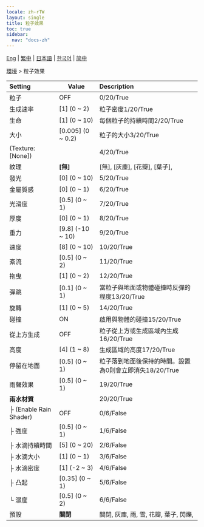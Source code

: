 ```yaml
---
locale: zh-rTW
layout: single
title: 粒子效果
toc: true
sidebar:
  nav: "docs-zh"
---
```

[Eng](/dancexr/menu/2025.4/scene/particles) | [繁中](/tw/dancexr/menu/2025.4/scene/particles) | [日本語](/jp/dancexr/menu/2025.4/scene/particles) | [한국어](/kr/dancexr/menu/2025.4/scene/particles) | [简中](/zh/dancexr/menu/2025.4/scene/particles)

[環境](../menu#環境) > 粒子效果



| Setting | Value | Description |
| :--- | --- | :--- |
| 粒子 | OFF | 0/20/True
| 生成速率 | [1] (0 ~ 2) | 粒子密度1/20/True
| 生命 | [1] (0 ~ 10) | 每個粒子的持續時間2/20/True
| 大小 | [0.005] (0 ~ 0.2) | 粒子的大小3/20/True
| (Texture: [None]) || 4/20/True
| 紋理 | **[無]** | [無], [灰塵], [花瓣], [葉子],  |
| 發光 | [0] (0 ~ 10) | 5/20/True
| 金屬質感 | [0] (0 ~ 1) | 6/20/True
| 光滑度 | [0.5] (0 ~ 1) | 7/20/True
| 厚度 | [0] (0 ~ 1) | 8/20/True
| 重力 | [9.8] (-10 ~ 10) | 9/20/True
| 速度 | [8] (0 ~ 10) | 10/20/True
| 紊流 | [0.5] (0 ~ 2) | 11/20/True
| 拖曳 | [1] (0 ~ 2) | 12/20/True
| 彈跳 | [0.1] (0 ~ 1) | 當粒子與地面或物體碰撞時反彈的程度13/20/True
| 旋轉 | [1] (0 ~ 5) | 14/20/True
| 碰撞 | ON | 啟用與物體的碰撞15/20/True
| 從上方生成 | OFF | 粒子從上方或生成區域內生成16/20/True
| 高度 | [4] (1 ~ 8) | 生成區域的高度17/20/True
| 停留在地面 | [0.5] (0 ~ 1) | 粒子落到地面後保持的時間。設置為0則會立即消失18/20/True
| 雨聲效果 | [0.5] (0 ~ 1) | 19/20/True
| **雨水材質** | | 20/20/True
| ├ (Enable Rain Shader) | OFF | 0/6/False
| ├ 強度 | [0.5] (0 ~ 1) | 1/6/False
| ├ 水滴持續時間 | [5] (0 ~ 20) | 2/6/False
| ├ 水滴大小 | [1] (0 ~ 1) | 3/6/False
| ├ 水滴密度 | [1] (-2 ~ 3) | 4/6/False
| ├ 凸起 | [0.35] (0 ~ 1) | 5/6/False
| └ 濕度 | [0.5] (0 ~ 2) | 6/6/False
| 預設 | **關閉** | 關閉, 灰塵, 雨, 雪, 花瓣, 葉子, 閃爍,  |
